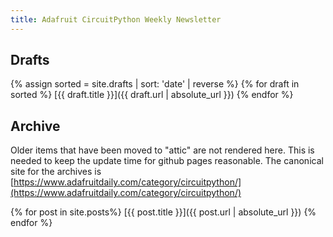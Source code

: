```yaml
---
title: Adafruit CircuitPython Weekly Newsletter
---
```


## Drafts

{% assign sorted = site.drafts | sort: 'date' | reverse %}
{% for draft in sorted %}
[{{ draft.title }}]({{ draft.url | absolute_url }})
{% endfor %}

## Archive


Older items that have been moved to "attic" are not rendered here.
This is needed to keep the update time for github pages reasonable.
The canonical site for the archives is
[https://www.adafruitdaily.com/category/circuitpython/](https://www.adafruitdaily.com/category/circuitpython/)

{% for post in site.posts%}
[{{ post.title }}]({{ post.url | absolute_url }})
{% endfor %}
